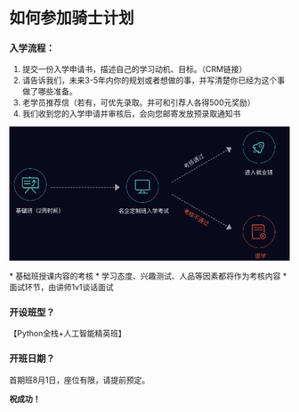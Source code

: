 # 如何参加骑士计划

### 入学流程：

1. 提交一份入学申请书，描述自己的学习动机、目标。（CRM链接）
2. 请告诉我们，未来3-5年内你的规划或者想做的事，并写清楚你已经为这个事做了哪些准备。
3. 老学员推荐信（若有，可优先录取。并可和引荐人各得500元奖励）
4. 我们收到您的入学申请并审核后，会向您邮寄发放预录取通知书

![](../static/01.png)

\* 基础班授课内容的考核
\* 学习态度、兴趣测试、人品等因素都将作为考核内容
\* 面试环节，由讲师1v1谈话面试



### 开设班型？
【Python全栈+人工智能精英班】
### 开班日期？
首期班8月1日，座位有限，请提前预定。

**祝成功！**
